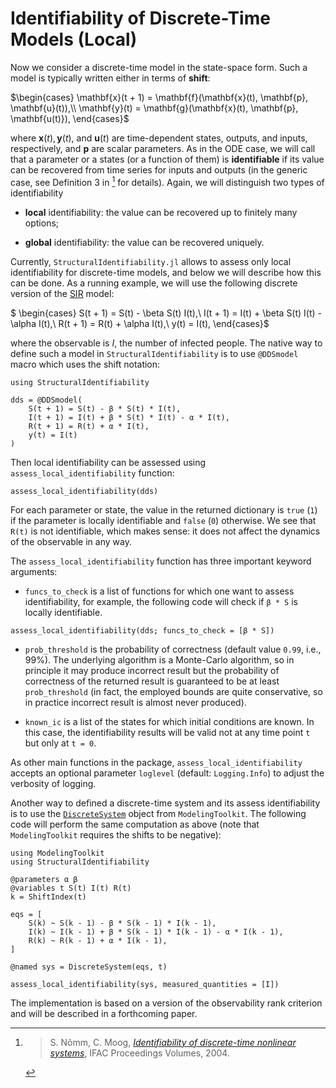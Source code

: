 # Identifiability of Discrete-Time Models (Local)

Now we consider a discrete-time model in the state-space form. Such a model is typically written either in terms of **shift**:

$\begin{cases}
\mathbf{x}(t + 1) = \mathbf{f}(\mathbf{x}(t), \mathbf{p}, \mathbf{u}(t)),\\
\mathbf{y}(t) = \mathbf{g}(\mathbf{x}(t), \mathbf{p}, \mathbf{u(t)}),
\end{cases}$

where $\mathbf{x}(t), \mathbf{y}(t)$, and $\mathbf{u}(t)$ are time-dependent states, outputs, and inputs, respectively,
and $\mathbf{p}$ are scalar parameters.
As in the ODE case, we will call that a parameter or a states (or a function of them) is **identifiable** if its value can be recovered from
time series for inputs and outputs (in the generic case, see Definition 3 in [^1] for details).
Again, we will distinguish two types of identifiability

  - **local** identifiability: the value can be recovered up to finitely many options;

  - **global** identifiability: the value can be recovered uniquely.

Currently, `StructuralIdentifiability.jl` allows to assess only local identifiability for discrete-time models,
and below we will describe how this can be done.
As a running example, we will use the following discrete version of the [SIR](https://en.wikipedia.org/wiki/Compartmental_models_in_epidemiology#The_SIR_model) model:

$
\begin{cases}
S(t + 1) = S(t) - \beta S(t) I(t),\\
I(t + 1) = I(t) + \beta S(t) I(t) - \alpha I(t),\\
R(t + 1) = R(t) + \alpha I(t),\\
y(t) = I(t),
\end{cases}$

where the observable is $I$, the number of infected people.
The native way to define such a model in `StructuralIdentifiability` is to use `@DDSmodel` macro which
uses the shift notation:

```@example discrete_dds
using StructuralIdentifiability

dds = @DDSmodel(
    S(t + 1) = S(t) - β * S(t) * I(t),
    I(t + 1) = I(t) + β * S(t) * I(t) - α * I(t),
    R(t + 1) = R(t) + α * I(t),
    y(t) = I(t)
)
```

Then local identifiability can be assessed using `assess_local_identifiability` function:

```@example discrete_dds
assess_local_identifiability(dds)
```

For each parameter or state, the value in the returned dictionary is `true` (`1`) if the parameter is locally identifiable and `false` (`0`) otherwise.
We see that `R(t)` is not identifiable, which makes sense: it does not affect the dynamics of the observable in any way.

The `assess_local_identifiability` function has three important keyword arguments:

  - `funcs_to_check` is a list of functions for which one want to assess identifiability, for example, the following code
    will check if `β * S` is locally identifiable.

```@example discrete_dds
assess_local_identifiability(dds; funcs_to_check = [β * S])
```

  - `prob_threshold` is the probability of correctness (default value `0.99`, i.e., 99%). The underlying algorithm is a Monte-Carlo algorithm, so in
    principle it may produce incorrect result but the probability of correctness of the returned result is guaranteed to be at least `prob_threshold`
    (in fact, the employed bounds are quite conservative, so in practice incorrect result is almost never produced).

  - `known_ic` is a list of the states for which initial conditions are known. In this case, the identifiability results will be valid not
    at any time point `t` but only at `t = 0`.

As other main functions in the package, `assess_local_identifiability` accepts an optional parameter `loglevel` (default: `Logging.Info`)
to adjust the verbosity of logging.

Another way to defined a discrete-time system and its assess identifiability is to use the [`DiscreteSystem`](https://docs.sciml.ai/ModelingToolkit/dev/tutorials/discrete_system/) object from `ModelingToolkit`.
The following code will perform the same computation as above (note that `ModelingToolkit` requires the shifts to be negative):

```@example mtk
using ModelingToolkit
using StructuralIdentifiability

@parameters α β
@variables t S(t) I(t) R(t)
k = ShiftIndex(t)

eqs = [
    S(k) ~ S(k - 1) - β * S(k - 1) * I(k - 1),
    I(k) ~ I(k - 1) + β * S(k - 1) * I(k - 1) - α * I(k - 1),
    R(k) ~ R(k - 1) + α * I(k - 1),
]

@named sys = DiscreteSystem(eqs, t)

assess_local_identifiability(sys, measured_quantities = [I])
```

The implementation is based on a version of the observability rank criterion and will be described in a forthcoming paper.

[^1]: > S. Nõmm, C. Moog, [*Identifiability of discrete-time nonlinear systems*](https://doi.org/10.1016/S1474-6670(17)31245-4), IFAC Proceedings Volumes, 2004.
